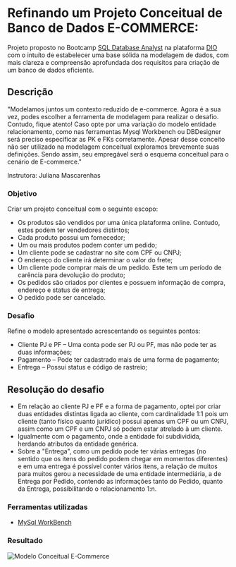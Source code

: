 # Refinando um Projeto Conceitual de Banco de Dados E-COMMERCE:
 Projeto proposto no Bootcamp [SQL Database Analyst](https://www.dio.me/bootcamp/formacao-sql-db-specialist) na plataforma [DIO](https://www.dio.me/) com o intuíto de estabelecer uma base sólida na modelagem de dados, com mais clareza e compreensão aprofundada dos requisitos para criação de um banco de dados eficiente.

## Descrição
"Modelamos juntos um contexto reduzido de e-commerce. Agora é a sua vez, podes escolher a ferramenta de modelagem para realizar o desafio. Contudo, fique atento! Caso opte por uma variação do modelo entidade relacionamento, como nas ferramentas Mysql Workbench ou DBDesigner será preciso especificar as PK e FKs corretamente. Apesar desse conceito não ser utilizado na modelagem conceitual exploramos brevemente suas definições. Sendo assim, seu empregável será o esquema conceitual para o cenário de E-commerce."

Instrutora: Juliana Mascarenhas

### Objetivo

Criar um projeto conceitual com o seguinte escopo: 

+ Os produtos são vendidos por uma única plataforma online. Contudo, estes podem ter vendedores distintos;
+ Cada produto possui um fornecedor;
+ Um ou mais produtos podem conter um pedido;
+ Um cliente pode se cadastrar no site com CPF ou CNPJ;
+ O endereço do cliente irá determinar o valor do frete;
+ Um cliente pode comprar mais de um pedido. Este tem um período de carência para devolução do produto;
+ Os pedidos são criados por clientes e possuem informação de compra, endereço e status de entrega;
+ O pedido pode ser cancelado.

### Desafio

Refine o modelo apresentado acrescentando os seguintes pontos:

+ Cliente PJ e PF – Uma conta pode ser PJ ou PF, mas não pode ter as duas informações;
+ Pagamento – Pode ter cadastrado mais de uma forma de pagamento;
+ Entrega – Possui status e código de rastreio;

## Resolução do desafio

+ Em relação ao cliente PJ e PF e a forma de pagamento, optei por  criar duas entidades distintas ligada ao cliente, com cardinalidade 1:1 pois um cliente (tanto físico quanto jurídico) possui apenas um CPF ou um CNPJ, assim como um CPF e um CNPJ só podem estar atrelado à um cliente. 
+ Igualmente com o pagamento, onde a entidade foi subdividida, herdando atributos da entidade genérica.
+ Sobre a "Entrega", como um pedido pode ter várias entregas (no sentido que os itens do pedido podem chegar em momentos diferentes) e em uma entrega é possível conter vários itens, a relação de muitos para muitos gerou a necessidade de uma entidade intermediária, a de Entrega por Pedido, contendo as informações tanto do Pedido, quanto da Entrega, possibilitando o relacionamento 1:n.

### Ferramentas utilizadas

+ [MySql WorkBench](https://www.mysql.com/)

### Resultado

![Modelo Conceitual E-Commerce](https://github.com/monyzeweber/Projetos-SQL/assets/81835859/49280528-e76f-491a-b75a-0cc2b9914bff)
